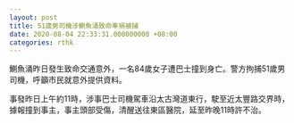 ```yaml
---
layout: post
title: 51歲男司機涉鰂魚涌致命車禍被捕
date: 2020-08-04 22:33:31.000000000 +08:00
categories: rthk
---
```


鰂魚涌昨日發生致命交通意外，一名84歲女子遭巴士撞到身亡。警方拘捕51歲男司機，呼籲市民就意外提供資料。

事發昨日上午約11時，涉事巴士司機駕車沿太古灣道東行，駛至近太豐路交界時，據報撞到事主，事主頭部受傷，清醒送往東區醫院，延至昨晚11時許不治。
